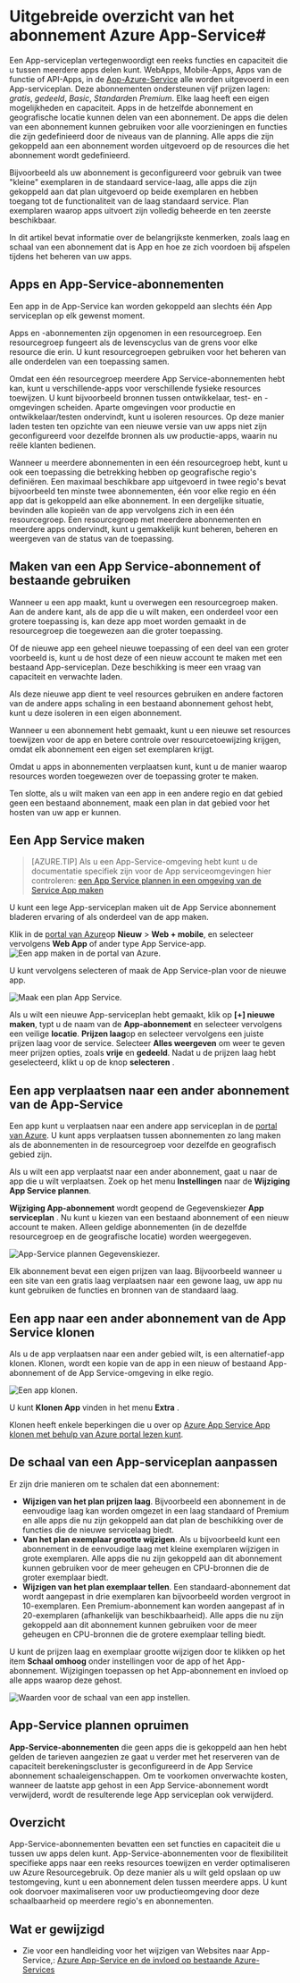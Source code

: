 <properties
    pageTitle="Azure App Service abonnementen uitgebreide overzicht | Microsoft Azure"
    description="Leer hoe App Service-abonnementen voor werk dat Azure App-Service en hoe ze de management-functionaliteit profiteert."
    keywords="App-service, azure app service, schaal scalable, app-abonnement, app servicekosten"
    services="app-service"
    documentationCenter=""
    authors="btardif"
    manager="wpickett"
    editor=""/>

<tags
    ms.service="app-service"
    ms.workload="na"
    ms.tgt_pltfrm="na"
    ms.devlang="na"
    ms.topic="article"
    ms.date="10/13/2016"
    ms.author="byvinyal"/>

# <a name="azure-app-service-plans-in-depth-overview"></a>Uitgebreide overzicht van het abonnement Azure App-Service#

Een App-serviceplan vertegenwoordigt een reeks functies en capaciteit die u tussen meerdere apps delen kunt. WebApps, Mobile-Apps, Apps van de functie of API-Apps, in de [App-Azure-Service](http://go.microsoft.com/fwlink/?LinkId=529714) alle worden uitgevoerd in een App-serviceplan. Deze abonnementen ondersteunen vijf prijzen lagen: *gratis*, *gedeeld*, *Basic*, *Standard*en *Premium*. Elke laag heeft een eigen mogelijkheden en capaciteit. Apps in de hetzelfde abonnement en geografische locatie kunnen delen van een abonnement. De apps die delen van een abonnement kunnen gebruiken voor alle voorzieningen en functies die zijn gedefinieerd door de niveaus van de planning. Alle apps die zijn gekoppeld aan een abonnement worden uitgevoerd op de resources die het abonnement wordt gedefinieerd.

Bijvoorbeeld als uw abonnement is geconfigureerd voor gebruik van twee "kleine" exemplaren in de standaard service-laag, alle apps die zijn gekoppeld aan dat plan uitgevoerd op beide exemplaren en hebben toegang tot de functionaliteit van de laag standaard service. Plan exemplaren waarop apps uitvoert zijn volledig beheerde en ten zeerste beschikbaar.

In dit artikel bevat informatie over de belangrijkste kenmerken, zoals laag en schaal van een abonnement dat is App en hoe ze zich voordoen bij afspelen tijdens het beheren van uw apps.

## <a name="apps-and-app-service-plans"></a>Apps en App-Service-abonnementen

Een app in de App-Service kan worden gekoppeld aan slechts één App serviceplan op elk gewenst moment.

Apps en -abonnementen zijn opgenomen in een resourcegroep. Een resourcegroep fungeert als de levenscyclus van de grens voor elke resource die erin. U kunt resourcegroepen gebruiken voor het beheren van alle onderdelen van een toepassing samen.

Omdat een één resourcegroep meerdere App Service-abonnementen hebt kan, kunt u verschillende-apps voor verschillende fysieke resources toewijzen. U kunt bijvoorbeeld bronnen tussen ontwikkelaar, test- en -omgevingen scheiden. Aparte omgevingen voor productie en ontwikkelaar/testen ondervindt, kunt u isoleren resources. Op deze manier laden testen ten opzichte van een nieuwe versie van uw apps niet zijn geconfigureerd voor dezelfde bronnen als uw productie-apps, waarin nu reële klanten bedienen.

Wanneer u meerdere abonnementen in een één resourcegroep hebt, kunt u ook een toepassing die betrekking hebben op geografische regio's definiëren. Een maximaal beschikbare app uitgevoerd in twee regio's bevat bijvoorbeeld ten minste twee abonnementen, één voor elke regio en één app dat is gekoppeld aan elke abonnement. In een dergelijke situatie, bevinden alle kopieën van de app vervolgens zich in een één resourcegroep. Een resourcegroep met meerdere abonnementen en meerdere apps ondervindt, kunt u gemakkelijk kunt beheren, beheren en weergeven van de status van de toepassing.

## <a name="create-an-app-service-plan-or-use-existing-one"></a>Maken van een App Service-abonnement of bestaande gebruiken

Wanneer u een app maakt, kunt u overwegen een resourcegroep maken. Aan de andere kant, als de app die u wilt maken, een onderdeel voor een grotere toepassing is, kan deze app moet worden gemaakt in de resourcegroep die toegewezen aan die groter toepassing.

Of de nieuwe app een geheel nieuwe toepassing of een deel van een groter voorbeeld is, kunt u de host deze of een nieuw account te maken met een bestaand App-serviceplan. Deze beschikking is meer een vraag van capaciteit en verwachte laden.

Als deze nieuwe app dient te veel resources gebruiken en andere factoren van de andere apps schaling in een bestaand abonnement gehost hebt, kunt u deze isoleren in een eigen abonnement.

Wanneer u een abonnement hebt gemaakt, kunt u een nieuwe set resources toewijzen voor de app en betere controle over resourcetoewijzing krijgen, omdat elk abonnement een eigen set exemplaren krijgt.

Omdat u apps in abonnementen verplaatsen kunt, kunt u de manier waarop resources worden toegewezen over de toepassing groter te maken.

Ten slotte, als u wilt maken van een app in een andere regio en dat gebied geen een bestaand abonnement, maak een plan in dat gebied voor het hosten van uw app er kunnen.

## <a name="create-an-app-service-plan"></a>Een App Service maken

>[AZURE.TIP] Als u een App-Service-omgeving hebt kunt u de documentatie specifiek zijn voor de App serviceomgevingen hier controleren: [een App Service plannen in een omgeving van de Service App maken](../app-service-web/app-service-web-how-to-create-a-web-app-in-an-ase.md#createplan)

U kunt een lege App-serviceplan maken uit de App Service abonnement bladeren ervaring of als onderdeel van de app maken.

Klik in de [portal van Azure](https://portal.azure.com)op **Nieuw** > **Web + mobile**, en selecteer vervolgens **Web App** of ander type App Service-app.
![Een app maken in de portal van Azure.][createWebApp]

U kunt vervolgens selecteren of maak de App Service-plan voor de nieuwe app.

 ![Maak een plan App Service.][createASP]

Als u wilt een nieuwe App-serviceplan hebt gemaakt, klik op **[+] nieuwe maken**, typt u de naam van de **App-abonnement** en selecteer vervolgens een veilige **locatie**. **Prijzen laag**op en selecteer vervolgens een juiste prijzen laag voor de service. Selecteer **Alles weergeven** om weer te geven meer prijzen opties, zoals **vrije** en **gedeeld**. Nadat u de prijzen laag hebt geselecteerd, klikt u op de knop **selecteren** .

## <a name="move-an-app-to-a-different-app-service-plan"></a>Een app verplaatsen naar een ander abonnement van de App-Service

Een app kunt u verplaatsen naar een andere app serviceplan in de [portal van Azure](https://portal.azure.com). U kunt apps verplaatsen tussen abonnementen zo lang maken als de abonnementen in de resourcegroep voor dezelfde en geografisch gebied zijn.

Als u wilt een app verplaatst naar een ander abonnement, gaat u naar de app die u wilt verplaatsen. Zoek op het menu **Instellingen** naar de **Wijziging App Service plannen**.

**Wijziging App-abonnement** wordt geopend de Gegevenskiezer **App serviceplan** . Nu kunt u kiezen van een bestaand abonnement of een nieuw account te maken. Alleen geldige abonnementen (in de dezelfde resourcegroep en de geografische locatie) worden weergegeven.

![App-Service plannen Gegevenskiezer.][change]

Elk abonnement bevat een eigen prijzen van laag. Bijvoorbeeld wanneer u een site van een gratis laag verplaatsen naar een gewone laag, uw app nu kunt gebruiken de functies en bronnen van de standaard laag.

## <a name="clone-an-app-to-a-different-app-service-plan"></a>Een app naar een ander abonnement van de App Service klonen
Als u de app verplaatsen naar een ander gebied wilt, is een alternatief-app klonen. Klonen, wordt een kopie van de app in een nieuw of bestaand App-abonnement of de App Service-omgeving in elke regio.

 ![Een app klonen.][appclone]

U kunt **Klonen App** vinden in het menu **Extra** .

Klonen heeft enkele beperkingen die u over op [Azure App Service App klonen met behulp van Azure portal lezen kunt](../app-service-web/app-service-web-app-cloning-portal.md).

## <a name="scale-an-app-service-plan"></a>De schaal van een App-serviceplan aanpassen

Er zijn drie manieren om te schalen dat een abonnement:

- **Wijzigen van het plan prijzen laag**. Bijvoorbeeld een abonnement in de eenvoudige laag kan worden omgezet in een laag standaard of Premium en alle apps die nu zijn gekoppeld aan dat plan de beschikking over de functies die de nieuwe servicelaag biedt.
- **Van het plan exemplaar grootte wijzigen**. Als u bijvoorbeeld kunt een abonnement in de eenvoudige laag met kleine exemplaren wijzigen in grote exemplaren. Alle apps die nu zijn gekoppeld aan dit abonnement kunnen gebruiken voor de meer geheugen en CPU-bronnen die de groter exemplaar biedt.
- **Wijzigen van het plan exemplaar tellen**. Een standaard-abonnement dat wordt aangepast in drie exemplaren kan bijvoorbeeld worden vergroot in 10-exemplaren. Een Premium-abonnement kan worden aangepast af in 20-exemplaren (afhankelijk van beschikbaarheid). Alle apps die nu zijn gekoppeld aan dit abonnement kunnen gebruiken voor de meer geheugen en CPU-bronnen die de grotere exemplaar telling biedt.

U kunt de prijzen laag en exemplaar grootte wijzigen door te klikken op het item **Schaal omhoog** onder instellingen voor de app of het App-abonnement. Wijzigingen toepassen op het App-abonnement en invloed op alle apps waarop deze gehost.

 ![Waarden voor de schaal van een app instellen.][pricingtier]

## <a name="app-service-plan-cleanup"></a>App-Service plannen opruimen
**App-Service-abonnementen** die geen apps die is gekoppeld aan hen hebt gelden de tarieven aangezien ze gaat u verder met het reserveren van de capaciteit berekeningscluster is geconfigureerd in de App Service abonnement schaaleigenschappen.
Om te voorkomen onverwachte kosten, wanneer de laatste app gehost in een App Service-abonnement wordt verwijderd, wordt de resulterende lege App serviceplan ook verwijderd.


## <a name="summary"></a>Overzicht

App-Service-abonnementen bevatten een set functies en capaciteit die u tussen uw apps delen kunt. App-Service-abonnementen voor de flexibiliteit specifieke apps naar een reeks resources toewijzen en verder optimaliseren uw Azure Resourcegebruik. Op deze manier als u wilt geld opslaan op uw testomgeving, kunt u een abonnement delen tussen meerdere apps. U kunt ook doorvoer maximaliseren voor uw productieomgeving door deze schaalbaarheid op meerdere regio's en abonnementen.

## <a name="whats-changed"></a>Wat er gewijzigd

* Zie voor een handleiding voor het wijzigen van Websites naar App-Service,: [Azure App-Service en de invloed op bestaande Azure-Services](http://go.microsoft.com/fwlink/?LinkId=529714)

[pricingtier]: ./media/azure-web-sites-web-hosting-plans-in-depth-overview/appserviceplan-pricingtier.png
[assign]: ./media/azure-web-sites-web-hosting-plans-in-depth-overview/assing-appserviceplan.png
[change]: ./media/azure-web-sites-web-hosting-plans-in-depth-overview/change-appserviceplan.png
[createASP]: ./media/azure-web-sites-web-hosting-plans-in-depth-overview/create-appserviceplan.png
[createWebApp]: ./media/azure-web-sites-web-hosting-plans-in-depth-overview/create-web-app.png
[appclone]: ./media/azure-web-sites-web-hosting-plans-in-depth-overview/app-clone.png
